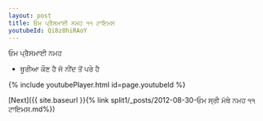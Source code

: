 ```yaml
---
layout: post
title: ਓਮ ਪ੍ਰੈਸਮਾਈ ਨਮਹ ੧੧ ਟਾਇਮਸ
youtubeId: Qi8z8hiRAoY
---
```

 
 
 ਓਮ ਪ੍ਰੈਸਮਾਈ ਨਮਹ  
 
 -  ਥੂਰੀਆ ਕੌਣ ਹੈ ਜੋ ਨੀਂਦ ਤੋਂ ਪਰੇ ਹੈ 
 
  
 
  
 
 
 
 
 
 


{% include youtubePlayer.html id=page.youtubeId %}
 
[Next]({{ site.baseurl }}{% link  split1/_posts/2012-08-30-ਓਮ ਸ੍ਰੀ ਮੱਥੇ ਨਮਹ ੧੧ ਟਾਇਮਸ.md%})
 
